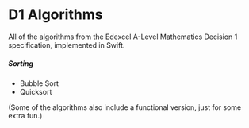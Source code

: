# D1 Algorithms
All of the algorithms from the Edexcel A-Level Mathematics Decision 1 specification, implemented in Swift.

##### Sorting
- Bubble Sort
- Quicksort

(Some of the algorithms also include a functional version, just for some extra fun.)
